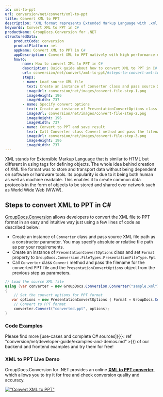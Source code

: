 ```yaml
---
id: xml-to-ppt
url: conversion/net/convert/xml-to-ppt
title: Convert XML to PPT
description: "XML format represents Extended Markup Language with .xml extension. Learn how to convert XML to PPT file programmatically in C# language using GroupDocs.Conversion for .NET library."
keywords: Convert XML to PPT in C#
productName: GroupDocs.Conversion for .NET
structuredData:
    productCode: conversion
    productPlatform: net
    appName: Convert XML to PPT in C#
    appDescription: Convert XML to PPT natively with high performance using C# language and server side GroupDocs.Conversion for .NET APIs, without the use of any software like Microsoft or Open Office.
    howTo:
        name: How to convert XML to PPT in C# 
        description: Quick guide about how to convert XML to PPT in C# with high performance and accuracy.
        url: conversion/net/convert/xml-to-ppt/#steps-to-convert-xml-to-ppt-in-c
        steps:
        - name: Load source XML file 
          text: Create an instance of Converter class and pass source XML file path as a constructor parameter. You may specify absolute or relative file path as per your requirements. 
          imageUrl: conversion/net/images/convert-file-step-1.png
          imageHeight: 196
          imageWidth: 737
        - name: Specify convert options 
          text: Create an instance of PresentationConvertOptions class.
          imageUrl: conversion/net/images/convert-file-step-2.png
          imageHeight: 196
          imageWidth: 737
        - name: Convert to PPT and save result 
          text: Call Converter class Convert method and pass the filename for the converted HTML file and the PresentationConvertOptions object from the previous step as parameters.
          imageUrl: conversion/net/images/convert-file-step-3.png
          imageHeight: 196
          imageWidth: 737
---
```


XML stands for Extensible Markup Language that is similar to HTML but different in using tags for defining objects. The whole idea behind creation of XML file format was to store and transport data without being dependent on software or hardware tools. Its popularity is due to it being both human as well as machine readable. This enables it to create common data protocols in the form of objects to be stored and shared over network such as World Wide Web (WWW).

## Steps to convert XML to PPT in C#

[GroupDocs.Conversion](https://products.groupdocs.com/conversion/net) allows developers to convert the XML file to PPT format in an easy and intuitive way just using a few lines of code as described below:

* Create an instance of `Converter` class and pass source XML file path as a constructor parameter. You may specify absolute or relative file path as per your requirements. 
* Create an instance of `PresentationConvertOptions` class and set `Format` property to `GroupDocs.Conversion.FileTypes.PresentationFileType.Ppt`.
* Call `Converter` class `Convert` method and pass the filename for the converted PPT file and the `PresentationConvertOptions` object from the previous step as parameters.

```csharp
// Load the source XML file
using (var converter = new GroupDocs.Conversion.Converter("sample.xml"))
{
    // Set the convert options for PPT format
   var options = new PresentationConvertOptions { Format = GroupDocs.Conversion.FileTypes.PresentationFileType.Ppt };
    // Convert to PPT format
    converter.Convert("converted.ppt", options);
}
```

### Code Examples

Please find more [use-cases and complete C# sources]({{< ref "conversion/net/developer-guide/examples-and-demos.md" >}}) of our backend and frontend examples and try them for free!

### XML to PPT Live Demo

GroupDocs.Conversion for .NET provides an online [**XML to PPT converter**](https://products.groupdocs.app/conversion/xml-to-ppt), which allows you to try it for free and check conversion quality and accuracy.

[!["Convert XML to PPT"](conversion/net/images/convert-to-ppt/convert-xml-to-ppt.png)](https://products.groupdocs.app/conversion/xml-to-ppt)